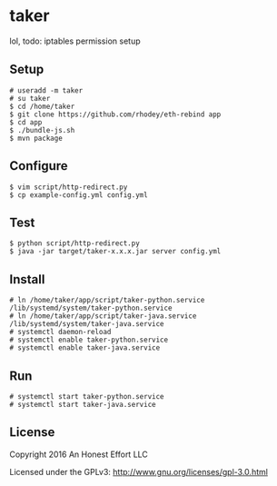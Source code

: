 # taker

lol, todo: iptables permission setup

## Setup
```
# useradd -m taker
# su taker
$ cd /home/taker
$ git clone https://github.com/rhodey/eth-rebind app
$ cd app
$ ./bundle-js.sh
$ mvn package
```

## Configure
```
$ vim script/http-redirect.py
$ cp example-config.yml config.yml
```

## Test
```
$ python script/http-redirect.py
$ java -jar target/taker-x.x.x.jar server config.yml
```

## Install
```
# ln /home/taker/app/script/taker-python.service /lib/systemd/system/taker-python.service
# ln /home/taker/app/script/taker-java.service /lib/systemd/system/taker-java.service
# systemctl daemon-reload
# systemctl enable taker-python.service
# systemctl enable taker-java.service
```

## Run
```
# systemctl start taker-python.service
# systemctl start taker-java.service
```

## License

Copyright 2016 An Honest Effort LLC

Licensed under the GPLv3: http://www.gnu.org/licenses/gpl-3.0.html
